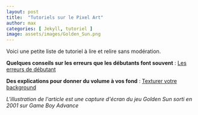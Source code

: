 ```yaml
---
layout: post
title:  "Tutoriels sur le Pixel Art"
author: max
categories: [ Jekyll, tutoriel ]
image: assets/images/Golden_Sun.png
---
```

Voici une petite liste de tutoriel à lire et relire sans modération.

**Quelques conseils sur les erreurs que les débutants font souvent** : [Les erreurs de débutant](http://androidarts.com/pixtut/pixelart.htm)

**Des explications pour donner du volume à vos fond** : [Texturer votre background](https://www.minecraftforum.net/forums/mapping-and-modding-java-edition/resource-packs/resource-pack-discussion/1254358-pixel-art-texturing-explained)

*L'illustration de l'article est une capture d'écran du jeu Golden Sun sorti en 2001 sur Game Boy Advance*
<!--stackedit_data:
eyJoaXN0b3J5IjpbLTEyNTY3NDM1OTUsMjc0MzgyMzQ5LDE3Nz
Q4Nzc3MDYsOTg3ODQ1NjY2LDE0MTcwNzUwMDddfQ==
-->